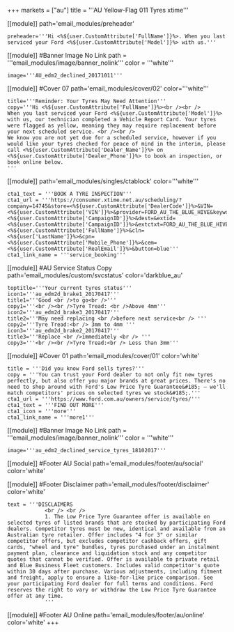 +++
markets = ["au"]
title = '''AU Yellow-Flag 011 Tyres xtime'''

[[module]]
path='email_modules/preheader'


	preheader='''Hi <%${user.CustomAttribute['FullName']}%>. When you last serviced your Ford <%${user.CustomAttribute['Model']}%> with us.'''


[[module]] #Banner Image No Link
path = '''email_modules/image/banner_nolink'''
color = '''white'''

	image='''AU_edm2_declined_20171011'''


[[module]] #Cover 07
path='email_modules/cover/02'
color='''white'''

	title='''Reminder: Your Tyres May Need Attention'''
	copy='''Hi <%${user.CustomAttribute['FullName']}%><br /><br />
    When you last serviced your Ford <%${user.CustomAttribute['Model']}%> with us, our technician completed a Vehicle Report Card. Your tyres were flagged as yellow, meaning they may require replacement before your next scheduled service. <br /><br />
    We know you are not yet due for a scheduled service, however if you would like your tyres checked for peace of mind in the interim, please call <%${user.CustomAttribute['Dealer_Name']}%> on <%${user.CustomAttribute['Dealer_Phone']}%> to book an inspection, or book online below.
    '''
    
	
[[module]]
path='email_modules/singles/ctablock'
color='''white'''

	cta1_text = '''BOOK A TYRE INSPECTION'''
	cta1_url = '''https://consumer.xtime.net.au/scheduling/?company=14745&store=<%${user.CustomAttribute['DealerCode']}%>&VIN=<%${user.CustomAttribute['VIN']}%>&provider=FORD_AU_THE_BLUE_HIVE&keyword=<%${user.CustomAttribute['CampaignID']}%>&dest=&extid=<%${user.CustomAttribute['CampaignID']}%>&extctxt=FORD_AU_THE_BLUE_HIVE&cfn=<%${user.CustomAttribute['FullName']}%>&cln=<%${user['LastName']}%>&cpn=<%${user.CustomAttribute['Mobile_Phone']}%>&cem=<%${user.CustomAttribute['RealEmail']}%>&button=blue'''
	cta1_link_name = '''service_booking'''

[[module]] #AU Service Status Copy
path='email_modules/custom/svcstatus'
color='darkblue_au'

	toptitle='''Your current tyres status'''
	icon1='''au_edm2d_brake1_20170417'''
	title1='''Good <br />to go<br />'''
	copy1='''<br /><br />Tyre Tread: <br />Above 4mm'''
	icon2='''au_edm2d_brake3_20170417'''
	title2='''May need replacing <br />before next service<br /> '''
	copy2='''Tyre Tread:<br /> 3mm to 4mm '''
	icon3='''au_edm2d_brake2_20170417'''
	title3='''Replace <br />immediately <br /> '''
	copy3='''<br /><br />Tyre Tread:<br /> Less than 3mm'''

[[module]] #Cover 01
path='email_modules/cover/01'
color='white'

	title = '''Did you know Ford sells tyres?'''
	copy = '''You can trust your Ford dealer to not only fit new tyres perfectly, but also offer you major brands at great prices. There's no need to shop around with Ford's Low Price Tyre Guarantee&#185; – we'll match competitors' prices on selected tyres we stock&#185;.'''
	cta1_url = '''https://www.ford.com.au/owners/service/tyres/'''
	cta1_text = '''FIND OUT MORE'''
	cta1_icon = '''more'''
	cta1_link_name = '''more1'''

[[module]] #Banner Image No Link
path = '''email_modules/image/banner_nolink'''
color = '''white'''

	image='''au_edm2_declined_service_tyres_18102017'''

[[module]] #Footer AU Social
path='email_modules/footer/au/social'
color='white'

[[module]] #Footer Disclaimer
path='email_modules/footer/disclaimer'
color='white'

	text = '''DISCLAIMERS 
				<br /> <br />
				1. The Low Price Tyre Guarantee offer is available on selected tyres of listed brands that are stocked by participating Ford dealers. Competitor tyres must be new, identical and available from an Australian tyre retailer. Offer includes "4 for 3" or similar competitor offers, but excludes competitor cashback offers, gift cards, "wheel and tyre" bundles, tyres purchased under an instalment payment plan, clearance and liquidation stock and any competitor quotes that cannot be verified. Offer is available to private retail and Blue Business Fleet customers. Includes valid competitor's quote within 30 days after purchase. Various adjustments, including fitment and freight, apply to ensure a like-for-like price comparison. See your participating Ford dealer for full terms and conditions. Ford reserves the right to vary or withdraw the Low Price Tyre Guarantee offer at any time.
				'''


[[module]] #Footer AU Online
path='email_modules/footer/au/online'
color='white'
+++